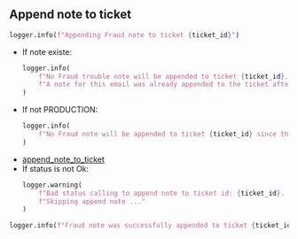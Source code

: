 ## Append note to ticket

```python
logger.info(f"Appending Fraud note to ticket {ticket_id}")
```
* If note existe:
  ```python
  logger.info(
      f"No Fraud trouble note will be appended to ticket {ticket_id}. "
      f"A note for this email was already appended to the ticket after the latest re-open or ticket creation."
  )
  ```
* If not PRODUCTION:
  ```python
  logger.info(
      f"No Fraud note will be appended to ticket {ticket_id} since the current environment is not production"
  )
  ```
* [append_note_to_ticket](../repositories/bruin_repository/append_note_to_ticket.md)
* If status is not Ok:
  ```python
  logger.warning(
      f"Bad status calling to append note to ticket id: {ticket_id}. "
      f"Skipping append note ..."
  )
  ```
```python
logger.info(f"Fraud note was successfully appended to ticket {ticket_id}!")
```